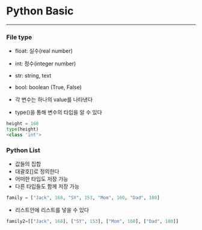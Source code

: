 # Python Basic
---
### File type
- float: 실수(real number)
- int: 정수(integer number)
- str: string, text
- bool: boolean (True, False)


- 각 변수는 하나의 value를 나타낸다
- type()을 통해 변수의 타입을 알 수 있다
~~~Python
height = 168
type(height)
<class 'int'>
~~~

### Python List
- 값들의 집합
- 대괄호[]로 정의한다
- 어떠한 타입도 저장 가능
- 다른 타입들도 함께 저장 가능

~~~Python
family = ["Jack", 168, "SY", 153, "Mom", 160, "Dad", 180]
~~~

- 리스트안에 리스트를 넣을 수 있다

~~~Python
family2=[["Jack", 168], ["SY", 153], ["Mom", 160], ["Dad", 180]]
~~~
